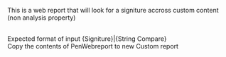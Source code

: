 This is a web report that will look for a signiture accross custom content (non analysis property)

<br>Expected format of input {Signiture}|{String Compare}
<br>Copy the contents of PenWebreport to new Custom report
